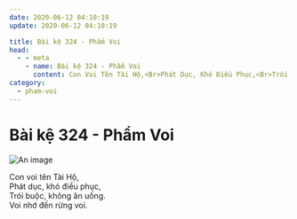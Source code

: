 ```yaml
---
date: 2020-06-12 04:10:19
update: 2020-06-12 04:10:19

title: Bài kệ 324 - Phẩm Voi
head:
  - - meta
    - name: Bài kệ 324 - Phẩm Voi
      content: Con Voi Tên Tài Hộ,<Br>Phát Dục, Khó Điều Phục,<Br>Trói Buộc, Không Ăn Uống.<Br>Voi Nhớ Đến Rừng Voi.<Br>
category:
  - pham-voi
---
```


# Bài kệ 324 - Phẩm Voi

![An image](/img/pham-voi/pham-voi-324.jpg)

Con voi tên Tài Hộ,<br>Phát dục, khó điều phục,<br>Trói buộc, không ăn uống.<br>Voi nhớ đến rừng voi.<br>
